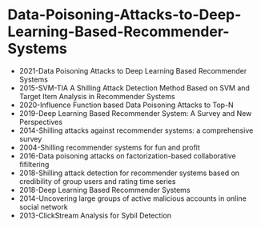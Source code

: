 # Data-Poisoning-Attacks-to-Deep-Learning-Based-Recommender-Systems
- 2021-Data Poisoning Attacks to Deep Learning Based Recommender Systems
- 2015-SVM-TIA A Shilling Attack Detection Method Based on SVM and Target Item Analysis in Recommender Systems
- 2020-Influence Function based Data Poisoning Attacks to Top-N
- 2019-Deep Learning Based Recommender System: A Survey and New Perspectives
- 2014-Shilling attacks against recommender systems: a comprehensive survey
- 2004-Shilling recommender systems for fun and profit
- 2016-Data poisoning attacks on factorization-based collaborative fifiltering
- 2018-Shilling attack detection for recommender systems based on credibility of group users and rating time series
- 2018-Deep Learning Based Recommender Systems
- 2014-Uncovering large groups of active malicious accounts in online social network
- 2013-ClickStream Analysis for Sybil Detection
